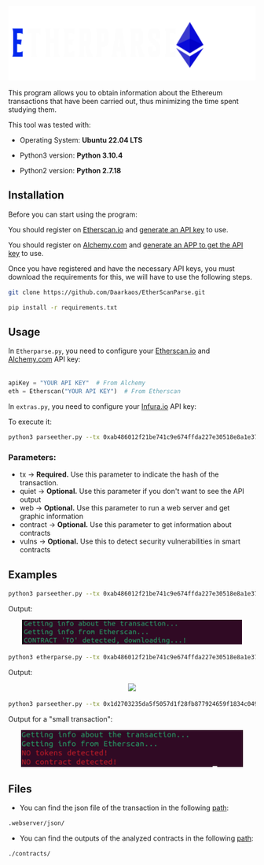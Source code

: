 <p align="center">
	<img src="/webserver/dist/images/TestTitle.png" height="150px"/>
</p>

This program allows you to obtain information about the Ethereum transactions that have been carried out, thus minimizing the time spent studying them.

This tool was tested with:

* Operating System: <b>Ubuntu 22.04 LTS</b>

* Python3 version: <b>Python 3.10.4</b>

* Python2 version: <b>Python 2.7.18</b>


## Installation

Before you can start using the program:

You should register on [Etherscan.io](https://etherscan.io/) and [generate an API key](https://etherscan.io/myapikey) to use. 

You should register on [Alchemy.com](https://www.alchemy.com/) and [generate an APP to get the API key](https://dashboard.alchemyapi.io/apps) to use.

Once you have registered and have the necessary API keys, you must download the requirements for this, we will have to use the following steps.

``` bash
git clone https://github.com/Daarkaos/EtherScanParse.git
```

``` bash
pip install -r requirements.txt
```

## Usage

In `Etherparse.py`, you need to configure your [Etherscan.io](https://etherscan.io/) and [Alchemy.com](https://www.alchemy.com/) API key:

``` python

apiKey = "YOUR API KEY"  # From Alchemy
eth = Etherscan("YOUR API KEY")  # From Etherscan
```
In `extras.py`, you need to configure your [Infura.io](https://infura.io/) API key:

To execute it:

``` bash
python3 parseether.py --tx 0xab486012f21be741c9e674ffda227e30518e8a1e37a5f1d58d0b0d41f6e76530
```

### Parameters:

* tx &#8594; <b>Required.</b> Use this parameter to indicate the hash of the transaction.
* quiet &#8594; <b>Optional.</b> Use this parameter if you don't want to see the API output
* web &#8594; <b>Optional.</b> Use this parameter to run a web server and get graphic information
* contract &#8594; <b>Optional.</b> Use this parameter to get information about contracts
* vulns &#8594; <b>Optional.</b> Use this to detect security vulnerabilities in smart contracts

## Examples

``` bash
python3 parseether.py --tx 0xab486012f21be741c9e674ffda227e30518e8a1e37a5f1d58d0b0d41f6e76530
```

Output:

<p align="center">
	<img src="/images/Output1.png" height="50px"/>
</p>

``` bash
python3 etherparse.py --tx 0xab486012f21be741c9e674ffda227e30518e8a1e37a5f1d58d0b0d41f6e76530 -q -v
````

Output:

<p align="center">
	<img src="/webserver/dist/images/example_vulns.png" height="350px"/>
</p>

``` bash
python3 parseether.py --tx 0x1d2703235da5f5057d1f28fb877924659f1834c049d1fa977aa4a123973a8de3
```

Output for a "small transaction":

<p align="center">
	<img src="/images/Output3.png" height="75px"/>
</p>



## Files

* You can find the json file of the transaction in the following [path](webserver/json/):
``` bash
.webserver/json/
```

* You can find the outputs of the analyzed contracts in the following [path](contracts/):
``` bash
./contracts/
```
